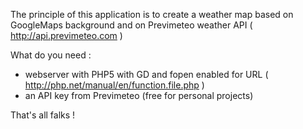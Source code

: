 The principle of this application is to create a weather map based on GoogleMaps background and on Previmeteo weather API ( http://api.previmeteo.com )

What do you need :

- webserver with PHP5 with GD and fopen enabled for URL ( http://php.net/manual/en/function.file.php )
- an API key from Previmeteo (free for personal projects)

That's all falks !